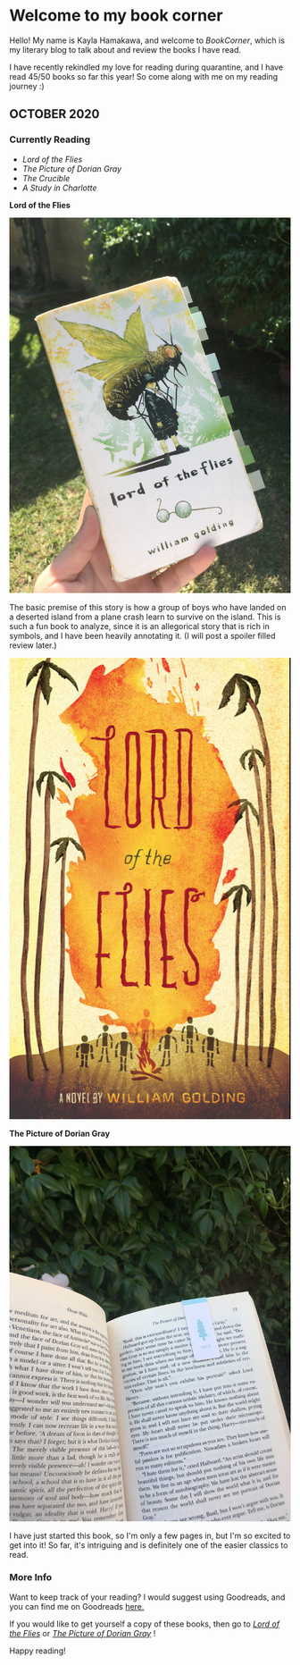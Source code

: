 # Welcome to my book corner

Hello!  My name is Kayla Hamakawa, and welcome to _BookCorner_, which is my literary blog to talk about and review the books I have read.  

I have recently rekindled my love for reading during quarantine, and I have read 45/50 books so far this year!  So come along with me on my reading journey :)

## OCTOBER 2020

### Currently Reading

- _Lord of the Flies_
- _The Picture of Dorian Gray_
- _The Crucible_
- _A Study in Charlotte_

**Lord of the Flies**

![lotf](IMG_4928.JPG)

The basic premise of this story is how a group of boys who have landed on a deserted island from a plane crash learn to survive on the island.  This is such a fun book to analyze, since it is an allegorical story that is rich in symbols, and I have been heavily annotating it.  (I will post a spoiler filled review later.)

![lotfcover](lotfcover.png)

**The Picture of Dorian Gray**

![pictureofdoriangray](IMG_4937.JPG)

I have just started this book, so I'm only a few pages in, but I'm so excited to get into it!  So far, it's intriguing and is definitely one of the easier classics to read.

### More Info

Want to keep track of your reading?  I would suggest using Goodreads, and you can find me on Goodreads [here.](https://www.goodreads.com/user/show/104617296-kayla)  

If you would like to get yourself a copy of these books, then go to [_Lord of the Flies_](https://www.amazon.com/Lord-Flies-William-Golding/dp/0399501487/ref=sr_1_1?dchild=1&keywords=lord+of+the+flies&qid=1602116199&sr=8-1) or [_The Picture of Dorian Gray_](https://www.amazon.com/Picture-Dorian-Gray-Oscar-Wilde/dp/1515190994/ref=sr_1_4?crid=CUUS99Q6C3IC&dchild=1&keywords=the+picture+of+dorian+gray&qid=1602116259&sprefix=the+picture+of+dorian+g%2Caps%2C264&sr=8-4) !

Happy reading!
